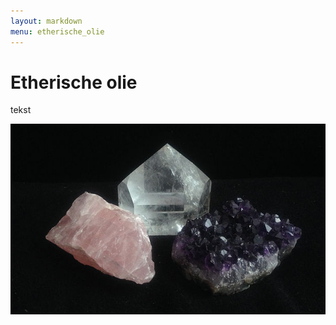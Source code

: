 ```yaml
---
layout: markdown
menu: etherische_olie
---
```

# Etherische olie

tekst

![feng shui](images/stenen.jpg)
